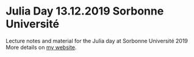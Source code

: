 # Julia Day 13.12.2019 Sorbonne Université
Lecture notes and material for the Julia day at Sorbonne Université 2019
More details on [my website](https://michael-herbst.com/teaching/2019-julia-day-jussieu/).
